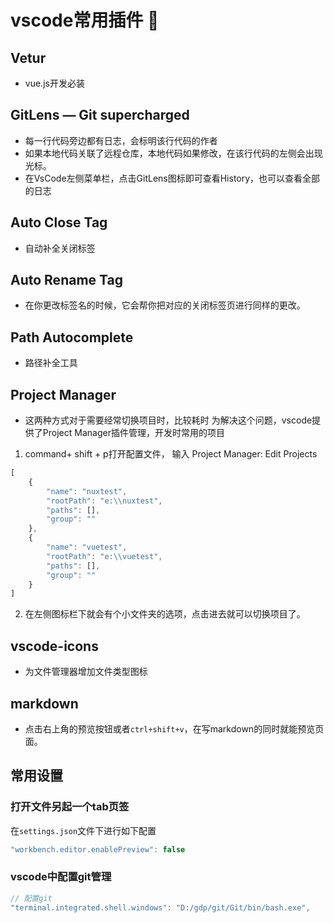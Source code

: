 # vscode常用插件 :whale:

## Vetur

* vue.js开发必装

## GitLens — Git supercharged

* 每一行代码旁边都有日志，会标明该行代码的作者
* 如果本地代码关联了远程仓库，本地代码如果修改，在该行代码的左侧会出现光标。
* 在VsCode左侧菜单栏，点击GitLens图标即可查看History，也可以查看全部的日志

## Auto Close Tag

* 自动补全关闭标签

## Auto Rename Tag

* 在你更改标签名的时候，它会帮你把对应的关闭标签页进行同样的更改。

## Path Autocomplete

* 路径补全工具

## Project Manager

* 这两种方式对于需要经常切换项目时，比较耗时 为解决这个问题，vscode提供了Project Manager插件管理，开发时常用的项目
1. command+ shift + p打开配置文件， 输入 Project Manager: Edit Projects
```js
[
	{
		"name": "nuxtest",
		"rootPath": "e:\\nuxtest",
		"paths": [],
		"group": ""
	},
	{
		"name": "vuetest",
		"rootPath": "e:\\vuetest",
		"paths": [],
		"group": ""
	}
]

```
2. 在左侧图标栏下就会有个小文件夹的选项，点击进去就可以切换项目了。

## vscode-icons

* 为文件管理器增加文件类型图标

## markdown

* 点击右上角的预览按钮或者`ctrl+shift+v`，在写markdown的同时就能预览页面。

## 常用设置
### 打开文件另起一个tab页签
在`settings.json`文件下进行如下配置
```js
"workbench.editor.enablePreview": false
``` 
### vscode中配置git管理
```js
// 配置git
"terminal.integrated.shell.windows": "D:/gdp/git/Git/bin/bash.exe",
```